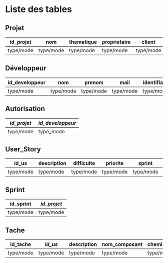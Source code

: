 Liste des tables
=================

Projet
-----------------
| id_projet | nom  | thematique | proprietaire | client | nb_dev | estimation_duree |
|-----------|------|------------|--------------|--------|--------|------------------|
|type/mode|type/mode|type/mode|type/mode|type/mode|type/mode|type/mode|

Développeur
--------------
| id_developpeur | nom  | prenom | mail | identifiant | mot_de_passe |
|----------------|------|--------|------|-------------|--------------|
|type/mode|type/mode|type/mode|type/mode|type/mode|type/mode|

Autorisation
-------------
| *id_projet* | *id_developpeur* |
|---------------|--------------------|
|type/mode|type_mode|

User_Story
-------------
| id_us | description  | difficulte | priorite | sprint | *id_projet* |
|-------|--------------|------------|----------|--------|---------------|
|type/mode|type/mode|type/mode|type/mode|type/mode|type/mode|

Sprint
-------------
| id_sprint | *id_projet* |
|-----------|---------------|
|type/mode|type/mode|

Tache
------------
| id_tache | *id_us* | description | nom_composant | chemin_ressource | description_composant | dependance_tache | *id_sprint* |
|----------|-----------|-------------|---------------|------------------|-----------------------|------------------|----------------|
|type/mode|type/mode|type/mode|type/mode|type/mode|type/mode|type/mode|type/mode|

<!--
Il faut préciser le type de chaque attribut ainsi que son mode éventuel (auto increment par exemple)
Les clés étrangères sont en italique
 -->
